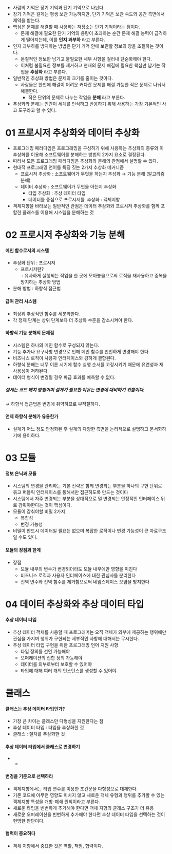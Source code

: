 - 사람의 기억은 장기 기억과 단기 기억으로 나뉜다.
- 장기 기억은 길게는 평생 보관 가능하지만, 단기 기억은 보관 속도와 공간 측면에서 제약을 받는다.
- 핵심은 문제를 해결할 때 사용하는 저장소는 단기 기억이라는 점이다.
    - 문제 해결에 필요한 단기 기억의 용량이 초과하는 순간 문제 해결 능력이 급격하게 떨어지는데, 이를 **인지 과부하** 라고 부른다.
- 인지 과부하를 방지하는 방법은 단기 기억 안에 보관할 정보의 양을 조절하는 것이다.
    - 본질적인 정보만 남기고 불필요한 세부 사항을 걸러내 단순화해야 한다.
    - 이처럼 불필요한 정보를 제거하고 현재의 문제 해결에 필요한 핵심만 남기는 작업을 **추상화** 라고 부른다.
- 일반적인 추상화 방법은 문제의 크기를 줄이는 것이다.
    - 사람들은 한번에 해결이 어려운 커다란 문제를 해결 가능한 작은 문제로 나눠서 해결한다.
        - 작은 단위의 문제로 나누는 작업을 **분해** 라고 부른다.
- 추상화와 분해는 인간이 세계를 인식하고 반응하기 위해 사용하는 가장 기본적인 사고 도구라고 할 수 있다.

# 01 프로시저 추상화와 데이터 추상화

- 프로그래밍 패러다임은 프로그래밍을 구성하기 위해 사용하는 추상화의 종류와 이 추상화를 이용해 소프트웨어를 분해하는 방법의 2가지 요소로 결정된다.
- 따라서 모든 프로그래밍 패러다임은 추상화와 분해의 관점에서 설명할 수 있다.
- 현대적 프로그래밍 언어를 특징 짓는 2가지 추상화 메커니즘
    - 프로시저 추상화 : 소프트웨어가 무엇을 하는지 추성화 → 기능 분해 (알고리즘 분해)
    - 데이터 추상화 : 소프트웨어가 무엇을 아는지 추상화
        - 타입 추상화 : 추상 데이터 타입
        - 데이터를 중심으로 프로시저를  추상화 : 객체지향
- 객체지향을 바라보는 일반적인 관점은 데이터 추상화와 프로시저 추상화를 함께 포함한 클래스를 이용해 시스템을 분해하는 것

# 02 프로시저 추상화와 기능 분해

#### 메인 함수로서의 시스템

- 추상화 단위 : 프로시저
    - 프로시저란?  
         : 유사하게 실행되는 작업을 한 곳에 모아놓을으로써 로직을 재사용하고 중복을 방지하는 추상화 방법
- 분해 방법 : 하향식 접근법

  

#### 급여 관리 시스템

- 최상위 추상적인 함수를 세분화한다.
- 각 정제 단계는 상위 단계보다 더 추상화 수준을 감소시켜야 한다.

  

#### 하향식 기능 분해의 문제점

- 시스템은 하나의 메인 함수로 구성되지 않는다.
- 기능 추가나 요구사항 변경으로 인해 메인 함수를 빈번하게 변경해야 한다.
- 비즈니스 로직이 사용자 인터페이스와 강하게 결합된다.
- 하향식 분해는 너무 이른 시기에 함수 실행 순서를 고정시키기 때문에 유연성과 재사용성이 저하된다.
- 데이터 형식이 변경될 경우 파급 효과를 예측할 수 없다.

##### 설계는 코드 배치 방법이며 설계가 필요한 이유는 변경에 대비하기 위함이다.

→ 하향식 접근법은 변경에 취약하므로 부적절하다.

  

#### 언제 하향식 분해가 유용한가

- 설계가 어느 정도 안정화된 후 설계의 다양한 측면을 논리적으로 설명하고 문서화하기에 용이하다.

# 03 모듈

#### 정보 은닉과 모듈

- 시스템의 변경을 관리하는 기본 전략은 함께 변경되는 부분을 하나의 구현 단위로 묶고 퍼블릭 인터페이스를 통해서만 접근하도록 만드는 것이다
- 시스템에서 자주 변경되는 부분을 상대적으로 덜 변경되는 안정적인 인터페이스 뒤로 감춰야한다는 것이 핵심이다.
- 모듈이 감춰야할 비밀 2가지
    - 복잡성
    - 변경 가능성
- 비밀이 반드시 데이터일 필요는 없으며 복잡한 로직이나 변경 가능성이 큰 자료구조일 수도 있다.

  

#### 모듈의 장점과 한계

- 장점  
    - 모듈 내부의 변수가 변경되더라도 모듈 내부에만 영향을 미친다
    - 비즈니스 로직과 사용자 인터페이스에 대한 관심사를 분리한다
    - 전역 변수와 전역 함수를 제거함으로써 네임스페이스 오염을 방지한다

  

# 04 데이터 추상화와 추상 데이터 타입

#### 추상 데이터 타입

- 추상 데이터 객체를 사용할 때 프로그래머는 오직 객체가 외부에 제공하는 행위에만 관심을 가지며 행위가 구현되는 세부적인 사항에 대해서는 무시한다.
- 추상 데이터 타입 구현을 위한 프로그래밍 언어 지원 사항
    - 타입 정의를 선언 가능해야
    - 오퍼레이션의 집합 정의 가능해야
    - 데이터를 외부로부터 보호할 수 있어야
    - 타입에 대해 여러 개의 인스턴스를 생성할 수 있어야

  

# 클래스

#### 클래스는 추상 데이터 타입인가?

- 가장 큰 차이는 클래스만 다형성을 지원한다는 점
- 추상 데이터 타입 : 타입을 추상화한 것
- 클래스 : 절차를 추상화한 것

  

#### 추상 데이터 타입에서 클래스로 변경하기

- -

  

#### 변경을 기준으로 선택하라

- 객체지향에서는 타입 변수를 이용한 조건문을 다형성으로 대체한다.
- 기존 코드에 아무런 영향도 미치지 않고 새로운 객체 유형과 행위를 추가할 수 있는 객체지향 특성을 개방-폐쇄 원칙이라고 부른다.
- 새로운 타입을 빈번하게 추가해야 한다면 객체 지향의 클래스 구조가 더 유용
- 새로운 오퍼레이션을 빈번하게 추가해야 한다면 추상 데이터 타입을 선택하는 것이 현명한 판단이다.

  

#### 협력이 중요하다

- 객체 지향에서 중요한 것은 역할, 책임, 협력이다.
